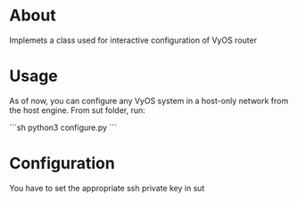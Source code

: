 # About
Implemets a class used for interactive configuration of VyOS router

# Usage
As of now, you can configure any VyOS system in a host-only network from the host engine. From sut folder, run:

´´´sh
python3 configure.py <host> <user>
´´´

# Configuration
You have to set the appropriate ssh private key in sut